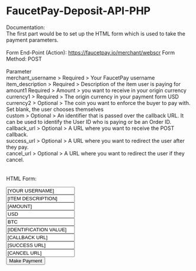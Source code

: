 # FaucetPay-Deposit-API-PHP
Documentation:
<br>
The first part would be to set up the HTML form which is used to take the payment parameters.
<br><br>
Form End-Point (Action): https://faucetpay.io/merchant/webscr
Form Method: POST
<br><br>
Parameter<br>
merchant_username > Required > Your FaucetPay username<br>
item_description > Required > Description of the item user is paying for<br>
amount1	Required > Amount > you want to receive in your origin currency<br>
currency1 > Required > The origin currency in your payment form	USD<br>
currency2 > Optional > The coin you want to enforce the buyer to pay with. Set blank, the user chooses themselves<br>
custom > Optional > An identifier that is passed over the callback URL. It can be used to identify the User ID who is paying or be an Order ID.<br>
callback_url > Optional > A URL where you want to receive the POST callback.<br>
success_url > Optional > A URL where you want to redirect the user after they pay.<br>
cancel_url > Optional > A URL where you want to redirect the user if they cancel.<br>
<br><br>
HTML Form:
<form action="https://faucetpay.io/merchant/webscr" method="post">
    <input type="text" name="merchant_username" value="[YOUR USERNAME]">
    <br>
    <input type="text" name="item_description" value="[ITEM DESCRIPTION]">
    <br>
    <input type="text" name="amount1" value="[AMOUNT]">
    <br>
    <input type="text" name="currency1" value="USD">
    <br>
    <input type="text" name="currency2" value="BTC">
    <br>
    <input type="text" name="custom" value="[IDENTIFICATION VALUE]">
    <br>
    <input type="text" name="callback_url" value="[CALLBACK URL]">
    <br>
    <input type="text" name="success_url" value="[SUCCESS URL]">
    <br>
    <input type="text" name="cancel_url" value="[CANCEL URL]">
    <br>
    <input type="submit" name="submit" value="Make Payment">
</form>

